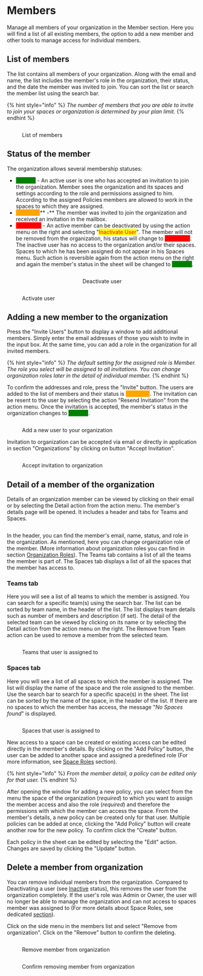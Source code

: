 # Members

Manage all members of your organization in the Member section. Here you will find a list of all existing members, the option to add a new member and other tools to manage access for individual members.

## List of members

The list contains all members of your organization. Along with the email and name, the list includes the member's role in the organization, their status, and the date the member was invited to join. You can sort the list or search the member list using the search bar.

{% hint style="info" %}
_The number of members that you are able to invite to join your spaces or organization is determined by your plan limit._
{% endhint %}

<figure><img src="../../.gitbook/assets/members_list.png" alt=""><figcaption><p>List of members</p></figcaption></figure>

## Status of the member&#x20;

The organization allows several membership statuses:

* <mark style="color:green;background-color:green;">**ACTIVE**</mark> - An active user is one who has accepted an invitation to join the organization. Member sees the organization and its spaces and settings according to the role and permissions assigned to him. According to the assigned Policies members are allowed to work in the spaces to which they are assigned.
* <mark style="color:orange;background-color:orange;">**PENDING**</mark>** -** The member was invited to join the organization and received an invitation in the mailbox.&#x20;
* <mark style="color:red;background-color:red;">**INACTIVE**</mark> - An active member can be deactivated by using the action menu on the right and selecting "<mark style="color:red;">Inactivate User</mark>". The member will not be removed from the organization, his status will change to <mark style="color:red;background-color:red;">**INACTIVE**</mark>. The inactive user has no access to the organization and/or their spaces. Spaces to which he has been assigned do not appear in his Spaces menu. Such action is reversible again from the action menu on the right and again the member's status in the sheet will be changed to <mark style="color:green;background-color:green;">**ACTIVE**</mark>.

<div align="center" data-full-width="true">

<figure><img src="../../.gitbook/assets/deactivate_user.png" alt=""><figcaption><p>Deactivate user</p></figcaption></figure>

</div>

<figure><img src="../../.gitbook/assets/activate_user.png" alt=""><figcaption><p>Activate user</p></figcaption></figure>

## Adding a new member to the organization

Press the "Invite Users" button to display a window to add additional members. Simply enter the email addresses of those you wish to invite in the input box. At the same time, you can add a role in the organization for all invited members.&#x20;

{% hint style="info" %}
_The default setting for the assigned role is Member. The role you select will be assigned to all invitations. You can change organization roles later in the detail of individual member._
{% endhint %}

&#x20;To confirm the addresses and role, press the "Invite" button. The users are added to the list of members and their status is <mark style="color:orange;background-color:orange;">**PENDING**</mark>. The invitation can be resent to the user by selecting the action "Resend Invitation" from the action menu. Once the invitation is accepted, the member's status in the organization changes to <mark style="color:green;background-color:green;">**ACTIVE**</mark>.

<div data-full-width="false">

<figure><img src="../../.gitbook/assets/add_new_2_org.png" alt=""><figcaption><p>Add a new user to your organization</p></figcaption></figure>

</div>

Invitation to organization can be accepted via email or directly in application in section "Organizations" by clicking on button "Accept Invitation".

<figure><img src="../../.gitbook/assets/organization_accept_invitation.png" alt=""><figcaption><p>Accept invitation to organization</p></figcaption></figure>

## Detail of a member of the organization

Details of an organization member can be viewed by clicking on their email or by selecting the Detail action from the action menu. The member's details page will be opened. It includes a header and tabs for Teams and Spaces.

<figure><img src="../../.gitbook/assets/open_detail.png" alt=""><figcaption></figcaption></figure>

In the header, you can find the member's email, name, status, and role in the organization. As mentioned, here you can change organization role of the member. (More information about organization roles you can find in section [Organization Roles](organization-roles.md)). The Teams tab contains a list of all the teams the member is part of. The Spaces tab displays a list of all the spaces that the member has access to.

### Teams tab

Here you will see a list of all teams to which the member is assigned. You can search for a specific team(s) using the search bar. The list can be sorted by team name, in the header of the list. The list displays team details such as number of members and description (if set). The detail of the selected team can be viewed by clicking on its name or by selecting the Detail action from the action menu on the right. The Remove from Team action can be used to remove a member from the selected team.

<figure><img src="../../.gitbook/assets/detail_teams.png" alt=""><figcaption><p>Teams that user is assigned to</p></figcaption></figure>

### Spaces tab

Here you will see a list of all spaces to which the member is assigned. The list will display the name of the space and the role assigned to the member. Use the search bar to search for a specific space(s) in the sheet. The list can be sorted by the name of the space, in the header of the list.  If there are no spaces to which the member has access, the message "_No Spaces found_" is displayed.

<figure><img src="../../.gitbook/assets/detail_spaces.png" alt=""><figcaption><p>Spaces that user is assigned to</p></figcaption></figure>

New access to a space can be created or existing access can be edited directly in the member's details. By clicking on the "Add Policy" button, the user can be added to another space and assigned a predefined role (For more information, see [Space Roles](space-roles.md) section).

{% hint style="info" %}
_From the member detail, a policy can be edited only for that user._
{% endhint %}

After opening the window for adding a new policy, you can select from the menu the space of the organization (_required_) to which you want to assign the member access and also the role (_required_) and therefore the permissions with which the member can access the space. From the member's details, a new policy can be created only for that user. Multiple policies can be added at once, clicking the "Add Policy" button will create another row for the new policy. To confirm click the "Create" button.

Each policy in the sheet can be edited by selecting the "Edit" action. Changes are saved by clicking the "Update" button.

## Delete a member from organization

You can remove individual members from the organization. Compared to Deactivating a user (see [Inactive](members.md#status-of-the-member) status), this removes the user from the organization completely. If the user's role was Admin or Owner, the user will no longer be able to manage the organization and can not access to spaces member was assigned to (For more details about Space Roles, see dedicated [section](space-roles.md)).

Click on the side menu in the members list and select "Remove from organization". Click on the "Remove" button to confirm the deleting.

<figure><img src="../../.gitbook/assets/memeber_delete_open.png" alt=""><figcaption><p>Remove member from organization</p></figcaption></figure>

<figure><img src="../../.gitbook/assets/member_delete_confirm.png" alt=""><figcaption><p>Confirm removing member from organization</p></figcaption></figure>
